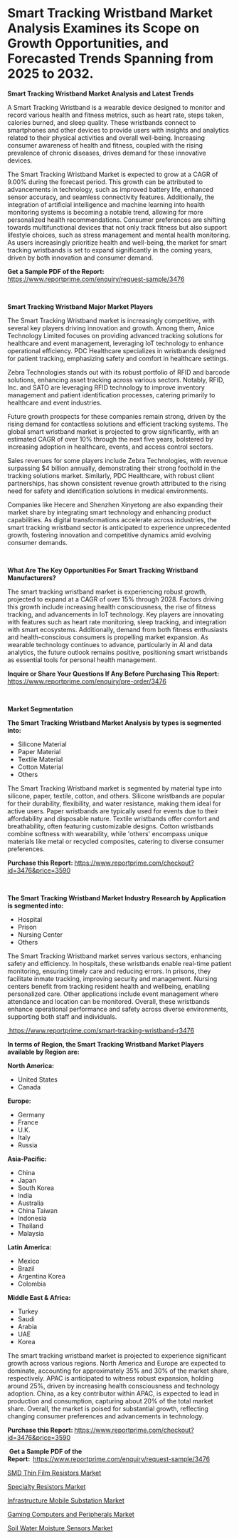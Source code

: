 <p><h1>Smart Tracking Wristband Market Analysis Examines its Scope on Growth Opportunities, and Forecasted Trends Spanning from 2025 to 2032.</h1></p><p><strong>Smart Tracking Wristband Market Analysis and Latest Trends</strong></p>
<p><p>A Smart Tracking Wristband is a wearable device designed to monitor and record various health and fitness metrics, such as heart rate, steps taken, calories burned, and sleep quality. These wristbands connect to smartphones and other devices to provide users with insights and analytics related to their physical activities and overall well-being. Increasing consumer awareness of health and fitness, coupled with the rising prevalence of chronic diseases, drives demand for these innovative devices.</p><p>The Smart Tracking Wristband Market is expected to grow at a CAGR of 9.00% during the forecast period. This growth can be attributed to advancements in technology, such as improved battery life, enhanced sensor accuracy, and seamless connectivity features. Additionally, the integration of artificial intelligence and machine learning into health monitoring systems is becoming a notable trend, allowing for more personalized health recommendations. Consumer preferences are shifting towards multifunctional devices that not only track fitness but also support lifestyle choices, such as stress management and mental health monitoring. As users increasingly prioritize health and well-being, the market for smart tracking wristbands is set to expand significantly in the coming years, driven by both innovation and consumer demand.</p></p>
<p><strong>Get a Sample PDF of the Report:&nbsp;</strong> <a href="https://www.reportprime.com/enquiry/request-sample/3476?utm_campaign=83&utm_medium=2&utm_source=Github&utm_content=ia&utm_term=18032025&utm_id=smart-tracking-wristband">https://www.reportprime.com/enquiry/request-sample/3476</a></p>
<p>&nbsp;</p>
<p><strong>Smart Tracking Wristband Major Market Players</strong></p>
<p><p>The Smart Tracking Wristband market is increasingly competitive, with several key players driving innovation and growth. Among them, Anice Technology Limited focuses on providing advanced tracking solutions for healthcare and event management, leveraging IoT technology to enhance operational efficiency. PDC Healthcare specializes in wristbands designed for patient tracking, emphasizing safety and comfort in healthcare settings.</p><p>Zebra Technologies stands out with its robust portfolio of RFID and barcode solutions, enhancing asset tracking across various sectors. Notably, RFID, Inc. and SATO are leveraging RFID technology to improve inventory management and patient identification processes, catering primarily to healthcare and event industries.</p><p>Future growth prospects for these companies remain strong, driven by the rising demand for contactless solutions and efficient tracking systems. The global smart wristband market is projected to grow significantly, with an estimated CAGR of over 10% through the next five years, bolstered by increasing adoption in healthcare, events, and access control sectors.</p><p>Sales revenues for some players include Zebra Technologies, with revenue surpassing $4 billion annually, demonstrating their strong foothold in the tracking solutions market. Similarly, PDC Healthcare, with robust client partnerships, has shown consistent revenue growth attributed to the rising need for safety and identification solutions in medical environments.</p><p>Companies like Hecere and Shenzhen Xinyetong are also expanding their market share by integrating smart technology and enhancing product capabilities. As digital transformations accelerate across industries, the smart tracking wristband sector is anticipated to experience unprecedented growth, fostering innovation and competitive dynamics amid evolving consumer demands.</p></p>
<p>&nbsp;</p>
<p><strong>What Are The Key Opportunities For Smart Tracking Wristband Manufacturers?</strong></p>
<p><p>The smart tracking wristband market is experiencing robust growth, projected to expand at a CAGR of over 15% through 2028. Factors driving this growth include increasing health consciousness, the rise of fitness tracking, and advancements in IoT technology. Key players are innovating with features such as heart rate monitoring, sleep tracking, and integration with smart ecosystems. Additionally, demand from both fitness enthusiasts and health-conscious consumers is propelling market expansion. As wearable technology continues to advance, particularly in AI and data analytics, the future outlook remains positive, positioning smart wristbands as essential tools for personal health management.</p></p>
<p><strong>Inquire or Share Your Questions If Any Before Purchasing This Report:</strong> <a href="https://www.reportprime.com/enquiry/pre-order/3476?utm_campaign=83&utm_medium=2&utm_source=Github&utm_content=ia&utm_term=18032025&utm_id=smart-tracking-wristband">https://www.reportprime.com/enquiry/pre-order/3476</a></p>
<p>&nbsp;</p>
<p><strong>Market Segmentation</strong></p>
<p><strong>The Smart Tracking Wristband Market Analysis by types is segmented into:</strong></p>
<p><ul><li>Silicone Material</li><li>Paper Material</li><li>Textile Material</li><li>Cotton Material</li><li>Others</li></ul></p>
<p><p>The Smart Tracking Wristband market is segmented by material type into silicone, paper, textile, cotton, and others. Silicone wristbands are popular for their durability, flexibility, and water resistance, making them ideal for active users. Paper wristbands are typically used for events due to their affordability and disposable nature. Textile wristbands offer comfort and breathability, often featuring customizable designs. Cotton wristbands combine softness with wearability, while 'others' encompass unique materials like metal or recycled composites, catering to diverse consumer preferences.</p></p>
<p><strong>Purchase this Report:&nbsp;</strong><a href="https://www.reportprime.com/checkout?id=3476&price=3590&utm_campaign=83&utm_medium=2&utm_source=Github&utm_content=ia&utm_term=18032025&utm_id=smart-tracking-wristband">https://www.reportprime.com/checkout?id=3476&price=3590</a></p>
<p>&nbsp;</p>
<p><strong>The Smart Tracking Wristband Market Industry Research by Application is segmented into:</strong></p>
<p><ul><li>Hospital</li><li>Prison</li><li>Nursing Center</li><li>Others</li></ul></p>
<p><p>The Smart Tracking Wristband market serves various sectors, enhancing safety and efficiency. In hospitals, these wristbands enable real-time patient monitoring, ensuring timely care and reducing errors. In prisons, they facilitate inmate tracking, improving security and management. Nursing centers benefit from tracking resident health and wellbeing, enabling personalized care. Other applications include event management where attendance and location can be monitored. Overall, these wristbands enhance operational performance and safety across diverse environments, supporting both staff and individuals.</p></p>
<p><a href="https://www.reportprime.com/smart-tracking-wristband-r3476?utm_campaign=83&utm_medium=2&utm_source=Github&utm_content=ia&utm_term=18032025&utm_id=smart-tracking-wristband">&nbsp;https://www.reportprime.com/smart-tracking-wristband-r3476</a></p>
<p><strong>In terms of Region, the Smart Tracking Wristband Market Players available by Region are:</strong></p>
<p>
    <p> <strong> North America: </strong>
        <ul>
            <li>United States</li>
            <li>Canada</li>
        </ul>
        </p> 
    <p> <strong> Europe: </strong>
        <ul>
            <li>Germany</li>
            <li>France</li>
            <li>U.K.</li>
            <li>Italy</li>
            <li>Russia</li>
        </ul>
        </p> 
    <p> <strong> Asia-Pacific: </strong>
        <ul>
            <li>China</li>
            <li>Japan</li>
            <li>South Korea</li>
            <li>India</li>
            <li>Australia</li>
            <li>China Taiwan</li>
            <li>Indonesia</li>
            <li>Thailand</li>
            <li>Malaysia</li>
        </ul>
        </p> 
    <p> <strong> Latin America: </strong>
        <ul>
            <li>Mexico</li>
            <li>Brazil</li>
            <li>Argentina Korea</li>
            <li>Colombia</li>
        </ul>
        </p> 
    <p> <strong> Middle East & Africa: </strong>
        <ul>
            <li>Turkey</li>
            <li>Saudi</li>
            <li>Arabia</li>
            <li>UAE</li>
            <li>Korea</li>
        </ul>
    </p>
    </p>
<p><p>The smart tracking wristband market is projected to experience significant growth across various regions. North America and Europe are expected to dominate, accounting for approximately 35% and 30% of the market share, respectively. APAC is anticipated to witness robust expansion, holding around 25%, driven by increasing health consciousness and technology adoption. China, as a key contributor within APAC, is expected to lead in production and consumption, capturing about 20% of the total market share. Overall, the market is poised for substantial growth, reflecting changing consumer preferences and advancements in technology.</p></p>
<p><strong>Purchase this Report: </strong><a href="https://www.reportprime.com/checkout?id=3476&price=3590&utm_campaign=83&utm_medium=2&utm_source=Github&utm_content=ia&utm_term=18032025&utm_id=smart-tracking-wristband">https://www.reportprime.com/checkout?id=3476&price=3590</a></p>
<p>&nbsp;<strong>Get a Sample PDF of the Report:&nbsp;&nbsp;</strong><a href="https://www.reportprime.com/enquiry/request-sample/3476?utm_campaign=83&utm_medium=2&utm_source=Github&utm_content=ia&utm_term=18032025&utm_id=smart-tracking-wristband">https://www.reportprime.com/enquiry/request-sample/3476</a></p>
<p><strong></strong></p>
<p><p><a href="https://github.com/dumanelina6v/Market-Research-Report-List-1/blob/main/smd-thin-film-resistors-market.md?utm_campaign=83&utm_medium=2&utm_source=Github&utm_content=ia&utm_term=18032025&utm_id=smart-tracking-wristband">SMD Thin Film Resistors Market</a></p><p><a href="https://github.com/dekamrapinq1/Market-Research-Report-List-1/blob/main/specialty-resistors-market.md?utm_campaign=83&utm_medium=2&utm_source=Github&utm_content=ia&utm_term=18032025&utm_id=smart-tracking-wristband">Specialty Resistors Market</a></p><p><a href="https://github.com/ceneabiruk11/Market-Research-Report-List-1/blob/main/infrastructure-mobile-substation-market.md?utm_campaign=83&utm_medium=2&utm_source=Github&utm_content=ia&utm_term=18032025&utm_id=smart-tracking-wristband">Infrastructure Mobile Substation Market</a></p><p><a href="https://github.com/spineamosa0e/Market-Research-Report-List-1/blob/main/gaming-computers-and-peripherals-market.md?utm_campaign=83&utm_medium=2&utm_source=Github&utm_content=ia&utm_term=18032025&utm_id=smart-tracking-wristband">Gaming Computers and Peripherals Market</a></p><p><a href="https://github.com/waldarolka1j/Market-Research-Report-List-1/blob/main/soil-water-moisture-sensors-market.md?utm_campaign=83&utm_medium=2&utm_source=Github&utm_content=ia&utm_term=18032025&utm_id=smart-tracking-wristband">Soil Water Moisture Sensors Market</a></p></p>